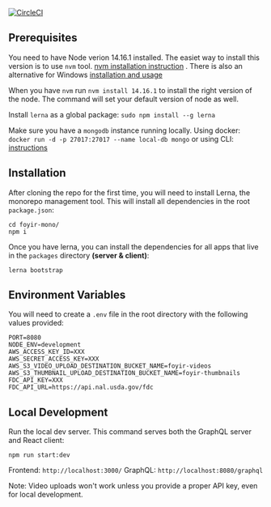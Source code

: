 [![CircleCI](https://circleci.com/gh/aliyeysides/foyir-mono/tree/master.svg?style=svg&circle-token=c58371ac247a3add31bac2fffb1f597469e2f30c)](https://circleci.com/gh/aliyeysides/foyir-mono/tree/master)

## Prerequisites

You need to have Node verion 14.16.1 installed. The easiet way to install this version is to use `nvm` tool. [nvm installation instruction](https://github.com/nvm-sh/nvm) . There is also an alternative for Windows [installation and usage](https://github.com/coreybutler/nvm-windows)

When you have `nvm` run `nvm install 14.16.1` to install the right version of the node. The command will set your default version of node as well.

Install `lerna` as a global package: `sudo npm install --g lerna`

Make sure you have a `mongodb` instance running locally. Using docker: `docker run -d -p 27017:27017 --name local-db mongo` or using CLI: [instructions](https://zellwk.com/blog/local-mongodb/)

## Installation

After cloning the repo for the first time, you will need to install Lerna, the monorepo management tool. This will install all dependencies in the root `package.json`:

```
cd foyir-mono/
npm i
```

Once you have lerna, you can install the dependencies for all apps that live in the `packages` directory **(server & client)**:

```
lerna bootstrap
```

## Environment Variables

You will need to create a `.env` file in the root directory with the following values provided:

```.env
PORT=8080
NODE_ENV=development
AWS_ACCESS_KEY_ID=XXX
AWS_SECRET_ACCESS_KEY=XXX
AWS_S3_VIDEO_UPLOAD_DESTINATION_BUCKET_NAME=foyir-videos
AWS_S3_THUMBNAIL_UPLOAD_DESTINATION_BUCKET_NAME=foyir-thumbnails
FDC_API_KEY=XXX
FDC_API_URL=https://api.nal.usda.gov/fdc
```

## Local Development

Run the local dev server. This command serves both the GraphQL server and React client:

```
npm run start:dev
```

Frontend: `http://localhost:3000/`
GraphQL: `http://localhost:8080/graphql`

Note: Video uploads won't work unless you provide a proper API key, even for local development.
